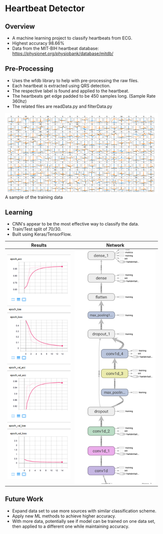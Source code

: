 # Heartbeat Detector

## Overview
* A machine learning project to classify heartbeats from ECG. 
* Highest accuracy 98.66%
* Data from the MIT-BIH heartbeat database: https://physionet.org/physiobank/database/mitdb/


## Pre-Processing
* Uses the wfdb library to help with pre-processing the raw files.
* Each heartbeat is extracted using QRS detection.
* The respective label is found and applied to the heartbeat. 
* The heartbeats get edge padded to be 450 samples long. (Sample Rate 360hz)
* The related files are readData.py and filterData.py

![](/images/grapheddata.PNG)
A sample of the training data

## Learning
* CNN's appear to be the most effective way to classify the data.
* Train/Test split of 70/30.
* Built using Keras/TensorFlow.


Results             |  Network
:-------------------------:|:-------------------------:
![](images/finalresults.PNG)  |  ![](images/network.PNG)


## Future Work
* Expand data set to use more sources with similar classification scheme. 
* Apply new ML methods to achieve higher accuracy. 
* With more data, potentially see if model can be trained on one data set, then applied to a different one while maintaining accuracy. 


